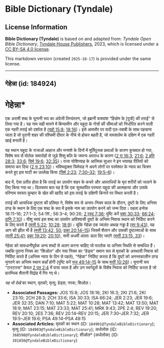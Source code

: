 # Bible Dictionary (Tyndale)

## License Information

**Bible Dictionary (Tyndale)** is based on and adapted from: _Tyndale Open Bible Dictionary_, [Tyndale House Publishers](https://tyndaleopenresources.com/), 2023, which is licensed under a [CC BY-SA 4.0 license](https://creativecommons.org/licenses/by-sa/4.0/legalcode.en).

This markdown version (created `2025-10-17`) is provided under the same license.



--------------------------------

## गेहेन्ना (id: 184924)

गेहेन्ना\*
==========

एक अरामी शब्द के यूनानी रूप का अंग्रेजी लिप्यंतरण, जो इब्रानी वाक्यांश “हिन्नोम के \[पुत्रों] की तराई" से लिया गया है। यह नाम सही मायने में बिन्यामीन और यहूदा के गोत्रों की सीमाओं को निर्धारित करने वाली एक गहरी तराई को दर्शाता है ([यहो 15:8](https://ref.ly/Josh15:8); [18:16](https://ref.ly/Josh18:16))। इसे आमतौर पर वादी एल\-रबाबी के साथ पहचाना जाता है जो पुरानी शहर की पश्चिमी दीवार के नीचे से होकर बहती है, जो यरूशलेम के दक्षिण में एक गहरी खाई बनाती है।

यह स्थान यहूदा के राजाओं आहाज और मनश्शे के दिनों में मूर्तिपूजक प्रथाओं के कारण कुख्यात हो गया, विशेष रूप से मोलेक समारोहों से जुड़े शिशु बलि के जघन्य अपराध के कारण ([2 रा 16:3](https://ref.ly/2Kgs16:3); [21:6](https://ref.ly/2Kgs21:6); [2 इति 28:3](https://ref.ly/2Chr28:3); [33:6](https://ref.ly/2Chr33:6); [यिर्म 19:6](https://ref.ly/Jer19:6); [32:35](https://ref.ly/Jer32:35))। राजा योशिय्याह के आत्मिक सुधार ने इन भयावह रीतियों को समाप्त कर दिया ([2 रा 23:10](https://ref.ly/2Kgs23:10))। भविष्यद्वक्ता यिर्मयाह ने अपने लोगों पर परमेश्वर के न्याय का चित्रण करते हुए इस घाटी का उल्लेख किया ([यिर्म 2:23](https://ref.ly/Jer2:23); [7:30–32](https://ref.ly/Jer7:30-Jer7:32); [19:5–6](https://ref.ly/Jer19:5-Jer19:6))।

बाद में, ऐसा प्रतीत होता है कि तराई का उपयोग शहर के कचरे और अपराधियों के मृत शरीरों को जलाने के लिए किया गया था। दिलचस्प बात यह है कि एक सुस्थापित परम्परा यहूदा की आत्महत्या और उसके परिणाम स्वरूप कुम्हार के खेत की खरीद को इस तराई के दक्षिणी किनारे पर स्थित करती है।

तराई की अत्यधिक दुष्टता की प्रतिष्ठा ने, विशेष रूप से अन्तर\-नियम काल के दौरान, दुष्टों के लिए अन्तिम दण्ड के स्थान के लिए एक शब्द के रूप में इसके नाम का उपयोग करने को जन्म दिया। पहला हनोक 18:11–16; 27:1–3; 54:1ff.; 56:3–4; 90:26; [2 एस्द 7:36](https://ref.ly/2Esd7:36); पुष्टि करें [यशा 30:33](https://ref.ly/Isa30:33); [66:24](https://ref.ly/Isa66:24); [दानि 7:10](https://ref.ly/Dan7:10))। यीशु स्वयं इस शब्द का उपयोग अविश्वासी दुष्टों के अन्तिम निवास स्थान को निर्दिष्ट करने के लिए करते हैं ([मत्ती 5:22](https://ref.ly/Matt5:22); [10:28](https://ref.ly/Matt10:28); [18:9](https://ref.ly/Matt18:9))। चूंकि गेहेन्ना एक ज्वलंत अथाह गड्ढा है ([मर 9:43](https://ref.ly/Mark9:43)), यह आग की झील भी है ([मत्ती 13:42, 50](https://ref.ly/Matt13:42,Matt13:50); [प्रका 20:14–15](https://ref.ly/Rev20:14-Rev20:15)) जिसमें शैतान और उसकी दुष्टात्माओं के साथ ([मत्ती 25:41](https://ref.ly/Matt25:41); [प्रका 19:20](https://ref.ly/Rev19:20); [20:10](https://ref.ly/Rev20:10)), सभी अधर्मी अंततः डाल दिए जाएंगे ([मत्ती 23:15, 33](https://ref.ly/Matt23:15,Matt23:33))। 

गेहेन्ना को सावधानीपूर्वक अन्य शब्दों से अलग करना चाहिए जो परलोक या अन्तिम स्थिति से सम्बंधित हैं। जबकि पुराना नियम का “शिओल” और नया नियम का “हेड्स” समान रूप से मृतकों के अस्थायी निवास को निर्दिष्ट करते हैं (अन्तिम न्याय के दिन से पहले), “गेहेन्ना” निर्दिष्ट करता है कि दुष्टों को अनन्तकालीन दण्ड भुगतने का अन्तिम स्थान कहाँ होगी (पुष्टि करें [भज 49:14–15](https://ref.ly/Ps49:14-Ps49:15) के साथ [मत्ती 10:28](https://ref.ly/Matt10:28))। यूनानी रूप “टारटारस” केवल [2 पत 2:4](https://ref.ly/2Pet2:4) में पाया जाता है और उन स्वर्गदूतों के विशेष निवास को निर्दिष्ट करता है जो प्रारम्भिक शैतानी विद्रोह में गिर गए थे।

*यह भी देखें*  का स्थान, मृतकों; मृत्यु; हेड्स; नरक; शिओल।

* **Associated Passages:** JOS 15:8; JOS 18:16; 2KI 16:3; 2KI 21:6; 2KI 23:10; 2CH 28:3; 2CH 33:6; ISA 30:33; ISA 66:24; JER 2:23; JER 19:6; JER 32:35; DAN 7:10; MAT 5:22; MAT 10:28; MAT 13:42; MAT 13:50; MAT 18:9; MAT 23:15; MAT 23:33; MAT 25:41; MRK 9:43; 2PE 2:4; REV 19:20; REV 20:10; 2ES 7:36; REV 20:14–REV 20:15; JER 7:30–JER 7:32; JER 19:5–JER 19:6; PSA 49:14–PSA 49:15
* **Associated Articles:** मृतकों का स्थान (ID: `184901@TyndaleBibleDictionary`); मृत्यु (ID: `184903@TyndaleBibleDictionary`); अधोलोक (ID: `368598@TyndaleBibleDictionary`); शीओल* (अधोलोक) (ID: `381856@TyndaleBibleDictionary`)

